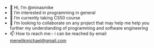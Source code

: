 - 👋 Hi, I’m @minasmike
- 👀 I’m interested in programming in general
- 🌱 I’m currently taking CS50 course
- 💞️ I’m looking to collaborate on any project that may help me help you further my understanding of programming and software engineering
- 📫 How to reach me:- i can be reached by email menelikmichael@gmail.com

<!---
minasmike/minasmike is a ✨ special ✨ repository because its `README.md` (this file) appears on your GitHub profile.
You can click the Preview link to take a look at your changes.
--->

